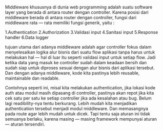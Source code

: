 Middleware khususnya di dunia web programming adalah suatu software layer yang berada di antara router dengan controller. Karena posisi dari middleware berada di antara router dengan controller, fungsi dari middleware rata — rata memiliki fungsi generik, yaitu :

1.Authentication
2.Authorization
3.Validasi input
4.Sanitasi input
5.Response handler
6.Data logger

tujuan utama dari adanya middleware adalah agar controller fokus dalam menyelesaikan logika alur bisnis dari suatu flow aplikasi tanpa harus untuk melakukan hal — hal di luar itu seperti validasi input untuk setiap flow. Jadi ketika data yang masuk ke controller sudah dalam keadaan bersih dan sudah siap untuk diproses sesuai dengan alur bisnis dari aplikasi tersebut. Dan dengan adanya middleware, kode kita pastinya lebih reusable, maintainable dan readable.

Contohnya seperti ini, misal kita melakukan authentication, jika lokasi kode auth atau modul masih dipasang di controller, pastinya akan repot jika kita cek satu per satu ke setiap controller jika ada kesalahan atau bug. Belum lagi readibility-nya tentu berkurang. Lebih mudah kita menjadikan authentication tersebut menjadi modul middleware. Dan memasangnya pada route agar lebih mudah untuk dicek. Tapi tentu saja aturan ini tidak semuanya berlaku, karena masing — masing framework mempunyai aturan — aturan tersendiri.
